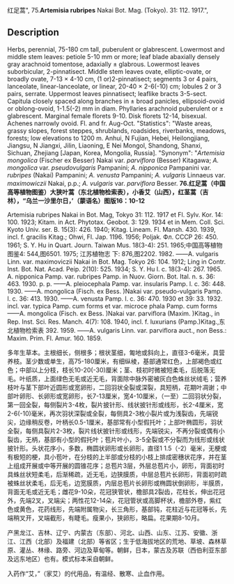 红足蒿",
75.**Artemisia rubripes** Nakai Bot. Mag. (Tokyo). 31: 112. 1917.",

## Description
Herbs, perennial, 75-180 cm tall, puberulent or glabrescent. Lowermost and middle stem leaves: petiole 5-10 mm or more; leaf blade abaxially densely gray arachnoid tomentose, adaxially ± glabrous. Lowermost leaves suborbicular, 2-pinnatisect. Middle stem leaves ovate, elliptic-ovate, or broadly ovate, 7-13 × 4-10 cm, (1 or)2-pinnatisect; segments 3 or 4 pairs, lanceolate, linear-lanceolate, or linear, 20-40 × 2-6(-10) cm; lobules 2 or 3 pairs, serrate. Uppermost leaves pinnatisect; leaflike bracts 3-5-sect. Capitula closely spaced along branches in ± broad panicles, ellipsoid-ovoid or oblong-ovoid, 1-1.5(-2) mm in diam. Phyllaries arachnoid puberulent or ± glabrescent. Marginal female florets 9-10. Disk florets 12-14, bisexual. Achenes narrowly ovoid. Fl. and fr. Aug-Oct.
  "Statistics": "Waste areas, grassy slopes, forest steppes, shrublands, roadsides, riverbanks, meadows, forests; low elevations to 1200 m. Anhui, N Fujian, Hebei, Heilongjiang, Jiangsu, N Jiangxi, Jilin, Liaoning, E Nei Mongol, Shandong, Shanxi, Sichuan, Zhejiang [Japan, Korea, Mongolia, Russia].
  "Synonym": "*Artemisia mongolica* (Fischer ex Besser) Nakai var. *parviflora* (Besser) Kitagawa; *A. mongolica* var. *pseudovulgaris* Pampanini; *A. nipponica* Pampanini var. *rubripes* (Nakai) Pampanini; *A. venusta* Pampanini; *A. vulgaris* Linnaeus var. *maximowiczii* Nakai, p.p.; *A. vulgaris* var. *parviflora* Besser.
**76.红足蒿（中国高等植物图鉴）大狭叶蒿（东北植物检索表），小香艾（山西），红茎蒿（吉林），“乌兰一沙里尔日，’（蒙语名）图版16：10-12**

Artemisia rubripes Nakai in Bot. Mag, Tokyo 31: 112. 1917 et Fl. Sylv. Kor. 14: 100. 1923; Kitam. in Act. Phytotax. Geobot. 3: 129. 1934 et in Mem. Coll. Sci. Kyoto Univ. ser. B. 15(3): 426. 1940; Kitag. Lineam. Fl. Mansh. 430. 1939, incl. f. gracilis Kitag.; Ohwi, Fl. Jap. 1196. 1956; Poljak. Фл. СССР 26: 450. 1961; S. Y. Hu in Quart. Journ. Taiwan Mus. 18(3-4): 251. 1965;中国高等植物图鉴4: 544,图6501. 1975; 江苏植物志 下: 876,图2202. 1982. ——A. vulgaris Linn. var. maximoviczii Nakai in Bot. Mag. Tokyo 26: 104. 1912; Ling in Contr. Inst. Bot. Nat. Acad. Peip. 2(10): 525. 1934; S. Y. Hu l. c. 18(3-4): 267. 1965. A. nipponica Pamp. var. rubripes Pamp. in Nuov. Giorn. Bot. Ital. n. s. 36: 463. 1930. p. p. ——A. pleiocephala Pamp. var. insularis Pamp. l. c. 36: 448. 1930. ——A. mongolica (Fisch. ex Bess. )Nakai var. pseudo-vulgaris Pamp. l. c. 36: 413. 1930. ——A. venusta Pamp. l. c. 36: 470. 1930 et 39: 33. 1932. incl. var. typica Pamp. cum forms et var. microce phala Pamp. cum forms——A. mongolica (Fisch. ex Bess. )Nakai var. parviflora (Maxim. )Kitag., in Rep. Inst. Sci. Res. Manch. 4(7): 108. 1940, incl. f. luxurians (Pamp.)Kitag.,东北植物检索表 392. 1959. ——A. vulgaris Linn. var. parviflora auct., non Bess.: Maxim. Prim. Fl. Amur. 160. 1859.

多年生草本。主根细长，侧根多；根状茎细，匍地或斜向上，直径3-6毫米，具营养枝。茎少数或单生，高75-180厘米，有细纵棱，基部通常红色，上部褐色或红色；中部以上分枝，枝长10-20(-30)厘米；茎、枝初时微被短柔毛，后脱落无毛。叶纸质，上面绿色无毛或近无毛，背面除中脉外密被灰白色蛛丝状绒毛；营养枝叶与茎下部叶近圆形或宽卵形，二回羽状全裂或深裂，具短柄，花期叶凋谢；中部叶卵形、长卵形或宽卵形，长7-13厘米，宽4-10厘米，（一至）二回羽状分裂，第一回全裂，每侧裂片3-4枚，裂片披针形、线状披针形或线形，长2-4厘米，宽2-6(-10)毫米，再次羽状深裂或全裂，每侧具2-3枚小裂片或为浅裂齿，先端锐尖，边缘稍反卷，叶柄长0.5-1厘米，基部常有小型假托叶；上部叶椭圆形，羽状全裂，每侧具裂片2-3枚，裂片线状披针形或线形，先端锐尖，不再分裂或偶有小裂齿，无柄，基部有小型的假托叶；苞片叶小，3-5全裂或不分裂而为线形或线状披针形。头状花序小，多数，椭圆状卵形或长卵形，直径1 1.5（-2）毫米，无梗或有极短的梗，具小苞叶，在分枝的上半部或分枝的小枝上排成密穗状花序，并在茎上组成开展或中等开展的圆锥花序；总苞片3层，外层总苞片小，卵形，背面初时具蛛丝状短柔毛，后渐稀疏，近无毛，边狭膜质，中层总苞片长卵形，背面初时疏被蛛丝状柔毛，后无毛，边宽膜质，内层总苞片长卵形或椭圆状倒卵形，半膜质，背面无毛或近无毛；雌花9-10朵，花冠狭管状，檐部具2裂齿，花柱长，伸出花冠外，先端2叉，叉端尖；两性花12-14朵，花冠管状或高脚杯状，檐部外卷，紫红色或黄色，花药线形，先端附属物尖，长三角形，基部钝，花柱近与花冠等长，先端稍叉开，叉端截形，有睫毛。瘦果小，狭卵形，略扁。花果期8-10月。

产黑龙江、吉林、辽宁、内蒙古（东部）、河北、山西、山东、江苏、安徽、浙江、江西（北部）及福建（北部）等省区；生于低海拔地区的荒地、草坡、森林草原、灌丛、林缘、路旁、河边及草甸等。朝鲜，日本，蒙古及苏联（西伯利亚东部及远东地区）也有。模式标本采自朝鲜。

入药作“艾，”（家艾）的代用品，有温经、散寒、止血作用。
